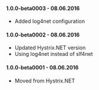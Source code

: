﻿#### 1.0.0-beta0003 - 08.06.2016
* Added log4net configuration

#### 1.0.0-beta0002 - 08.06.2016
* Updated Hystrix.NET version
* Using log4net instead of slf4net

#### 1.0.0-beta0001 - 08.06.2016
* Moved from Hystrix.NET